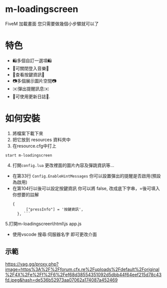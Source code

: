 # m-loadingscreen
FiveM 加載畫面 您只需要做幾個小步驟就可以了


# 特色

* 🛍️多個自訂一選項🛍️
* 🚫可關閉登入音樂🚫
* 📱查看按鍵資訊📱
* 📷多個展示圖片空間📷
* ✉️彈出提醒訊息✉️
* 🧾可使用更新日誌🧾.


# 如何安裝
1. 將檔案下載下來 
2. 把它放到 resources 資料夾中 
3. 在resource.cfg中打上

```
start m-loadingscreen 
```

4. 打開`config.lua` 更改裡面的圖片內容及彈跳資訊等...
* 在第33行 `Config.EnableHintMessages` 你可以設置彈出的提醒是否啟用(預設為啟用)
* 在第104行以後可以設定按鍵資訊 你可以將 false, 改成底下字串，=後可填入你想要的註解
  ```
  {
        ["pressInfo"] = '按鍵資訊',
    }, ```
5.打開m-loadingscreen\html\js app.js

* 使用vscode 搜尋:伺服器名字 即可更改介面

## 示範
https://vag.gg/proxy.php?image=https%3A%2F%2Fforum.cfx.re%2Fuploads%2Fdefault%2Foriginal%2F4X%2Fe%2Ff%2F6%2Fef68d38554351092d5dbb44f64eef215d78c43fd.jpeg&hash=de536b52973aa07062a174087a452469

